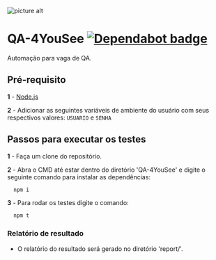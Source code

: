 ![picture alt](https://raw.githubusercontent.com/PauloGoncalvesBH/QA-4YouSee/a4417ae184a0d87587fbc0209634ef19affec7f4/images/protractor-pequeno.png)

# QA-4YouSee [![Dependabot badge](https://camo.githubusercontent.com/1fe7004c016a5ab641008b9579409c784eaa1725/68747470733a2f2f696d672e736869656c64732e696f2f62616467652f446570656e6461626f742d656e61626c65642d626c75652e737667)](https://dependabot.com/)

Automação para vaga de QA.

## Pré-requisito

**1** - [Node.js](https://nodejs.org/en/download/)

**2** - Adicionar as seguintes variáveis de ambiente do usuário com seus respectivos valores: `USUARIO` e `SENHA` 

## Passos para executar os testes

**1** - Faça um clone do repositório.

**2** - Abra o CMD até estar dentro do diretório 'QA-4YouSee' e digite o seguinte comando para instalar as dependências:
```sh
  npm i
```
  
**3** - Para rodar os testes digite o comando:
```sh
  npm t
```

### Relatório de resultado

* O relatório do resultado será gerado no diretório 'report/'.